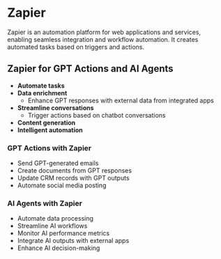 # Zapier

Zapier is an automation platform for web applications and services, enabling seamless integration and workflow automation. It creates automated tasks based on triggers and actions.

## Zapier for GPT Actions and AI Agents

- **Automate tasks**
- **Data enrichment**
  - Enhance GPT responses with external data from integrated apps
- **Streamline conversations**
  - Trigger actions based on chatbot conversations
- **Content generation**
- **Intelligent automation**

### GPT Actions with Zapier

- Send GPT-generated emails
- Create documents from GPT responses
- Update CRM records with GPT outputs
- Automate social media posting

### AI Agents with Zapier

- Automate data processing
- Streamline AI workflows
- Monitor AI performance metrics
- Integrate AI outputs with external apps
- Enhance AI decision-making
